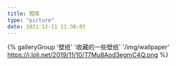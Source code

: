 ```yaml
---
title: 图库
type: "picture"
date: 2021-12-11 11:38:03
---
```



{% galleryGroup '壁纸' '收藏的一些壁纸' '/img/wallpaper' https://i.loli.net/2019/11/10/T7Mu8Aod3egmC4Q.png %}

